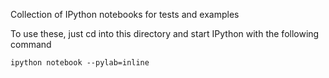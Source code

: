 Collection of IPython notebooks for tests and examples

To use these, just cd into this directory and start IPython with the following command

    ipython notebook --pylab=inline


